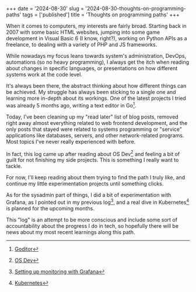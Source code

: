 +++
date = '2024-08-30'
slug = '2024-08-30-thoughts-on-programming-paths'
tags = ['published']
title = 'Thoughts on programming paths'
+++

When it comes to computers, my interests are fairly broad. Starting back in 2007 with some basic HTML websites, jumping into some game development in Visual Basic 6 (I know, right?), working on Python APIs as a freelance, to dealing with a variety of PHP and JS frameworks.

While nowadays my focus leans towards system's administration, DevOps, automations (so no heavy programming), I always get the itch when reading about changes in specific languages, or presentations on how different systems work at the code level.

It's always been there, the abstract thinking about how different things can be achieved. My struggle has always been sticking to a single one and learning more in-depth about its workings. One of the latest projects I tried was already 5 months ago, writing a text editor in Go[^1].

Today, I've been cleaning up my "read later" list of blog posts, removed right away almost everything related to web frontend development, and the only posts that stayed were related to systems programming or "service" applications like databases, servers, and other network-related programs. Most topics I've never really experienced with before.

In fact, this log came up after reading about OS Dev[^2] and feeling a bit of guilt for not finishing my side projects. This is something I really want to tackle.

For now, I'll keep reading about them trying to find the path I truly like, and continue my little experimentation projects until something clicks.

As for the sysadmin part of things, I did a bit of experimentation with Grafana, as I pointed out in my previous log[^3], and a real dive in Kubernetes[^4] is planned for the upcoming months.

This "log" is an attempt to be more conscious and include some sort of accountability about the progress I do in tech, so hopefully there will be news about my most recent learnings along this path.

[^1]: [Goditor](https://github.com/betoissues/goditor)
    

[^2]: [OS Dev](https://wiki.osdev.org/Main_Page)
    

[^3]: [Setting up monitoring with Grafana](./Setting%20up%20monitoring%20with%20Grafana.md)
    

[^4]: [Kubernetes](../notes/Kubernetes.md)
